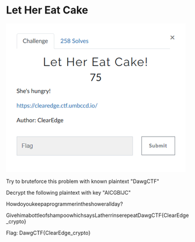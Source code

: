 # Let Her Eat Cake

![](Given/Description.PNG)

Try to bruteforce this problem with known plaintext "DawgCTF"

Decrypt the following plaintext with key "AICGBIJC"

Howdoyoukeepaprogrammerintheshowerallday?

GivehimabottleofshampoowhichsaysLatherrinserepeatDawgCTF{ClearEdge_crypto}

Flag: DawgCTF{ClearEdge_crypto}
